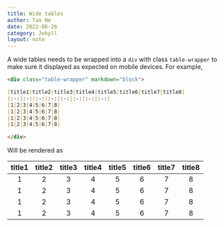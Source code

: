 ```yaml
---
title: Wide tables
author: Tao He
date: 2022-06-26
category: Jekyll
layout: note
---
```


A wide tables needs to be wrapped into a `div` with class `table-wrapper`
to make sure it displayed as expected on mobile devices. For example,

```markdown
<div class="table-wrapper" markdown="block">

|title1|title2|title3|title4|title5|title6|title7|title8|
|:-:|:-:|:-:|:-:|:-:|:-:|:-:|:-:|
|1|2|3|4|5|6|7|8|
|1|2|3|4|5|6|7|8|
|1|2|3|4|5|6|7|8|
|1|2|3|4|5|6|7|8|

</div>
```

Will be rendered as

<div class="table-wrapper" markdown="block">

|title1|title2|title3|title4|title5|title6|title7|title8|
|:-:|:-:|:-:|:-:|:-:|:-:|:-:|:-:|
|1|2|3|4|5|6|7|8|
|1|2|3|4|5|6|7|8|
|1|2|3|4|5|6|7|8|
|1|2|3|4|5|6|7|8|

</div>
